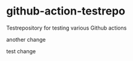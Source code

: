# github-action-testrepo
Testrepository for testing various Github actions


another change

test change
